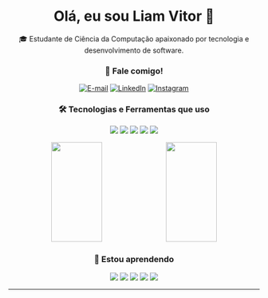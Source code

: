 
<div align="center">
  <h1 align="center">Olá, eu sou Liam Vitor 👋</h1>

  <p align="center">🎓 Estudante de Ciência da Computação apaixonado por tecnologia e desenvolvimento de software.</p>

  ### 👋 Fale comigo!

  [![E-mail](https://img.shields.io/badge/-Email-1E1E1E?style=for-the-badge&logo=microsoft-outlook&logoColor=white)](mailto:liamvitor280@gmail.com)
  [![LinkedIn](https://img.shields.io/badge/-LinkedIn-1E1E1E?style=for-the-badge&logo=linkedin&logoColor=white)](https://www.linkedin.com/in/liam-vitor)
  [![Instagram](https://img.shields.io/badge/-Instagram-1E1E1E?style=for-the-badge&logo=instagram&logoColor=white)](https://www.instagram.com/lmvk.bbk/)

  ### 🛠️ Tecnologias e Ferramentas que uso

  <p>
    <img src="https://img.shields.io/badge/Java-ED8B00?style=for-the-badge&logo=java&logoColor=white"/>
    <img src="https://img.shields.io/badge/MySQL-4479A1?style=for-the-badge&logo=mysql&logoColor=white"/>
    <img src="https://img.shields.io/badge/JavaScript-F7DF1E?style=for-the-badge&logo=javascript&logoColor=black"/>
    <img src="https://img.shields.io/badge/TypeScript-3178C6?style=for-the-badge&logo=typescript&logoColor=white"/>
    <img src="https://img.shields.io/badge/React_Native-20232A?style=for-the-badge&logo=react&logoColor=61DAFB"/>
  </p>
</div>

<div align="center">
    <a>
      <picture>
        <source
          srcset="https://github-readme-stats.vercel.app/api?username=lmvkbbk&custom_title=&rank_icon=github&title_color=fafafa&text_color=fafafa&bg_color=0d1117&hide_border=true"
          media="(prefers-color-scheme: dark)"
        />
        <source
          srcset="https://github-readme-stats.vercel.app/api?username=lmvkbbk&custom_title=&rank_icon=github&title_color=0d1117&text_color=0d1117&bg_color=transparent&hide_border=true"
          media="(prefers-color-scheme: light), (prefers-color-scheme: no-preference)"
        />
        <img width="45%" height=200 src="https://github-readme-stats.vercel.app/api?username=lmvkbbk&custom_title=&rank_icon=github&title_color=fafafa&text_color=fafafa&bg_color=0d1117&hide_border=true"/>
      </picture>
    </a>
    <a>
      <picture>
        <source
          srcset="https://github-readme-stats.vercel.app/api/top-langs?username=LiamVitor&layout=compact&langs_count=8&card_width=320&hide_progress=true&title_color=fafafa&text_color=fafafa&bg_color=0d1117&hide_border=true"
          media="(prefers-color-scheme: dark)"
        />
        <source
          srcset="https://github-readme-stats.vercel.app/api/top-langs?username=LiamVitor&layout=compact&langs_count=8&card_width=320&hide_progress=true&title_color=0d1117&text_color=0d1117&bg_color=transparent&hide_border=true"
          media="(prefers-color-scheme: light), (prefers-color-scheme: no-preference)"
        />
        <img width="45%" height=200 src="https://github-readme-stats.vercel.app/api/top-langs?username=lmvkbbk&layout=compact&langs_count=8&card_width=320&hide_progress=true&title_color=fafafa&text_color=fafafa&bg_color=0d1117&hide_border=true" />
      </picture>
    </a>
  
  ### 🚀 Estou aprendendo
  
  <p>
    <img src="https://img.shields.io/badge/HTML5-E34F26?style=for-the-badge&logo=html5&logoColor=white"/>
    <img src="https://img.shields.io/badge/CSS3-1572B6?style=for-the-badge&logo=css3&logoColor=white"/>
    <img src="https://img.shields.io/badge/Angular-DD0031?style=for-the-badge&logo=angular&logoColor=white"/>
    <img src="https://img.shields.io/badge/MongoDB-47A248?style=for-the-badge&logo=mongodb&logoColor=white"/>
    <img src="https://img.shields.io/badge/Spring_Boot-6DB33F?style=for-the-badge&logo=spring-boot&logoColor=white"/>
  </p>
</div>

---

